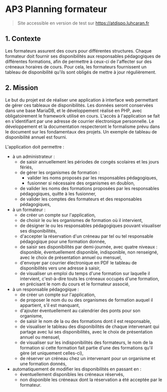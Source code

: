 # AP3 Planning formateur

> Site accessible en version de test sur https://atdispo.luhcaran.fr

## 1. Contexte

Les formateurs assurent des cours pour différentes structures. Chaque formateur doit fournir ses disponibilités aux responsables pédagogiques de différentes formations, afin de permettre à ceux-ci de l'affecter sur des créneaux horaires de cours. Pour cela, les formateurs fournissent un tableau de disponibilité qu'ils sont obligés de mettre à jour régulièrement.

## 2. Mission

Le but du projet est de réaliser une application à interface web permettant de gérer ces tableaux de disponibilités. Les données seront conservées dans une base MariaDB, et le développement réalisé en PHP, avec obligatoirement le framework utilisé en cours. L'accès à l'application se fait en s'identifiant par une adresse de courrier électronique personnelle. Le développement et la documentation respecteront le formalisme prévu dans le document sur les fondamentaux des projets. Un exemple de tableau de disponibilité  annuel est fourni.

L'application doit permettre :

- à un administrateur :
  - de saisir annuellement les périodes de congés scolaires et les jours fériés,
  - de gérer les organismes de formation :
    - valider les noms proposés par les responsables pédagogiques,
    - fusionner si nécessaire des organismes en doublon,
  - de valider les noms des formations proposées par les responsables pédagogiques, quitte à les fusionner,
  - de valider les comptes des formateurs et des responsables pédagogiques,
- à un formateur :
  - de créer un compte sur l'application,
  - de choisir le ou les organismes de formation où il intervient,
  - de désigner le ou les responsables pédagogiques pouvant visualiser ses disponibilités,
  - d'accepter la réservation d'un créneau par tel ou tel responsable pédagogique pour une formation donnée,
  - de saisir ses disponibilités par demi-journée, avec quatre niveaux : disponible, éventuellement disponible, indisponible, non renseigné, avec le choix de présentation annuel ou mensuel,
  - d'envoyer par courrier électronique en PDF le tableau de disponibilités vers une adresse à saisir,
  - de visualiser un emploi du temps d'une formation sur laquelle il intervient, c'est-à-dire touts les créneaux occupés d'une formation, en précisant le nom du cours et le formateur associé,
- à un responsable pédagogique :
  - de créer un compte sur l'application,
  - de proposer le nom du ou des organismes de formation auquel il appartient, s'il est manquant,
  - d'ajouter éventuellement au calendrier des ponts pour son organisme,
  - de saisir le nom de la ou des formations dont il est responsable,
  - de visualiser le tableau des disponibilités de chaque intervenant qui partage avec lui ses disponibilités, avec le choix de présentation annuel ou mensuel,
  - de visualiser sur les indisponibilités des formateurs, le nom de la formation si cette formation fait partie d'une des formations qu'il gère (et uniquement celles-ci),
  - de réserver un créneau chez un intervenant pour un organisme et une formation donnés,
- automatiquement de modifier les disponibilités en passant en :
  - éventuellement disponibles les créneaux réservés,
  - non disponible les créneaux dont la réservation a été acceptée par le formateur.
